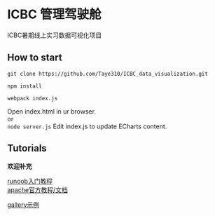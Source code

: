# ICBC 管理驾驶舱

ICBC暑期线上实习数据可视化项目

## How to start

```git clone https://github.com/Taye310/ICBC_data_visualization.git```

```npm install```

```webpack index.js```

Open index.html in ur browser.  
or  
```node server.js```
Edit index.js to update ECharts content.  

## Tutorials

**欢迎补充**

[runoob入门教程](https://www.runoob.com/echarts/echarts-tutorial.html)  
[apache官方教程/文档](https://echarts.apache.org/zh/tutorial.html#5%20%E5%88%86%E9%92%9F%E4%B8%8A%E6%89%8B%20ECharts)

[gallery示例](https://gallery.echartsjs.com/explore.html#sort=rank~timeframe=all~author=all)